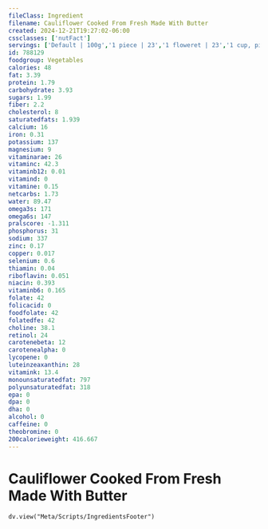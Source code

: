 ```yaml
---
fileClass: Ingredient
filename: Cauliflower Cooked From Fresh Made With Butter
created: 2024-12-21T19:27:02-06:00
cssclasses: ['nutFact']
servings: ['Default | 100g','1 piece | 23','1 floweret | 23','1 cup, pieces | 130','1 cup, flowerets | 149','1 cup, nfs | 140','1 small head (4" dia) | 267','1 medium head (5-6" dia) | 580','1 large head (6-7" dia) | 848']
id: 788129
foodgroup: Vegetables
calories: 48
fat: 3.39
protein: 1.79
carbohydrate: 3.93
sugars: 1.99
fiber: 2.2
cholesterol: 8
saturatedfats: 1.939
calcium: 16
iron: 0.31
potassium: 137
magnesium: 9
vitaminarae: 26
vitaminc: 42.3
vitaminb12: 0.01
vitamind: 0
vitamine: 0.15
netcarbs: 1.73
water: 89.47
omega3s: 171
omega6s: 147
pralscore: -1.311
phosphorus: 31
sodium: 337
zinc: 0.17
copper: 0.017
selenium: 0.6
thiamin: 0.04
riboflavin: 0.051
niacin: 0.393
vitaminb6: 0.165
folate: 42
folicacid: 0
foodfolate: 42
folatedfe: 42
choline: 38.1
retinol: 24
carotenebeta: 12
carotenealpha: 0
lycopene: 0
luteinzeaxanthin: 28
vitamink: 13.4
monounsaturatedfat: 797
polyunsaturatedfat: 318
epa: 0
dpa: 0
dha: 0
alcohol: 0
caffeine: 0
theobromine: 0
200calorieweight: 416.667
---
```


# Cauliflower Cooked From Fresh Made With Butter

```dataviewjs
dv.view("Meta/Scripts/IngredientsFooter")
```